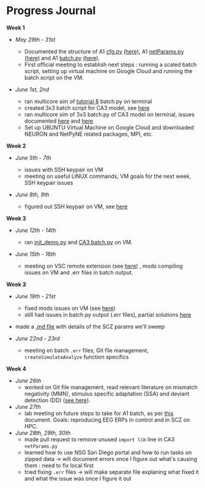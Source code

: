 
# Progress Journal 


**Week 1** 

- *May 29th - 31st*
  - Documented the structure of A1 [cfg.py](https://github.com/NathanKlineInstitute/Macaque_auditory_thalamocortical_model_data/blob/main/model/cfg.py) [(here)](https://github.com/ireneee22/GSoC-23/blob/main/GSoC_documentation/A1%20'cfg.py'%20description.md), A1 [netParams.py](https://github.com/NathanKlineInstitute/Macaque_auditory_thalamocortical_model_data/blob/main/model/netParams.py) [(here)](https://github.com/ireneee22/GSoC-23/blob/main/GSoC_documentation/A1%20'netParams.py'%20description.md) 
and A1 [batch.py](https://github.com/NathanKlineInstitute/Macaque_auditory_thalamocortical_model_data/blob/main/model/batch.py) [(here)](https://github.com/ireneee22/GSoC-23/blob/main/GSoC_documentation/A1%20'batch.py'%20description.md).
  - First official meeting to establish next steps : running a scaled batch script, setting up virtual machine on Google Cloud and running the batch script on the VM.

- *June 1st, 2nd*
	 - ran multicore sim of [tutorial 8](http://www.netpyne.org/tutorial.html#tutorial-8-running-batch-simulations) batch.py on terminal 
   - created 3x3 batch script for CA3 model, see [here](https://github.com/ireneee22/GSoC-23/blob/main/CA3batch.py)
   - ran multicore sim of 3x3 batch.py of CA3 model on terminal, issues documented [here](https://github.com/ireneee22/GSoC-23/blob/main/GSoC_documentation/multicore%20simulation%20errors.md) and [here](https://github.com/ireneee22/GSoC-23/blob/main/GSoC_documentation/batch%20simulation%20errors.md)
   - Set up UBUNTU Virtual Machine on Google Cloud and downloaded NEURON and NetPyNE related packages, MPI, etc. 

**Week 2**

- *June 5th - 7th*
  - issues with SSH keypair on VM   
  - meeting on useful LINUX commands, VM goals for the next week, SSH keypair issues

- *June 8th, 9th*
	- figured out SSH keypair on VM, see [here](https://github.com/ireneee22/GSoC-23/blob/main/GSoC_documentation/Issues%20generating%20SSH%20keypair%20for%20Google%20Cloud%20VM.md)


**Week 3**

- *June 12th - 14th*
  - ran [init_demo.py](https://github.com/NathanKlineInstitute/Macaque_auditory_thalamocortical_model_data/blob/main/model/init_demo.py) and [CA3 batch.py](https://github.com/ireneee22/GSoC-23/blob/main/CA3batch.py) on VM.

- *June 15th - 16th*
  - meeting on VSC remote extension (see [here](https://github.com/ireneee22/GSoC-23/blob/main/GSoC_documentation/Issues%20generating%20SSH%20keypair%20for%20Google%20Cloud%20VM.md)) , mods compiling issues on VM and .err files in batch output.

 
**Week 3**

 - *June 19th - 21st*
   - fixed mods issues on VM (see [here](https://github.com/ireneee22/GSoC-23/blob/main/GSoC_documentation/multicore%20simulation%20errors.md))
   - still had issues in batch.py output (.err files), partial solutions [here](https://github.com/ireneee22/GSoC-23/blob/main/GSoC_documentation/batch%20simulation%20errors.md)
  - made a [.md file](https://github.com/ireneee22/GSoC-23/blob/main/GSoC_documentation/SCZparameters.md) with details of the SCZ params we'll sweep

 - *June 22nd - 23rd*
   - meeting on batch `.err` files, Git file management, `createSimulateAnalyze`  function specifics

**Week 4**

 - *June 26th*
   - worked on Git file management, read relevant literature on mismatch negativity (MMN), stimulus specific adaptation (SSA) and deviant detection (DD) ([see here](https://docs.google.com/document/d/14AhPRCchy3o4aSPvPBy1iNlrdFQQm5be9c9O2lXk7a4/edit)).
 - *June 27th*
   - lab meeting on future steps to take for A1 batch, as per [this](https://docs.google.com/document/d/14AhPRCchy3o4aSPvPBy1iNlrdFQQm5be9c9O2lXk7a4/edit) document. Goals: reproducing EEG ERPs in control and in SCZ on HPC. 
 - *June 28th, 29th, 30th*
   - made pull request to remove unused `import lib` line in CA3 `netParams.py`
   - learned how to use NSG San Diego portal and how to run tasks on zipped data -> will document errors once I figure out what's causing them : need to fix local first 
   - tried fixing `.err` files -> will make separate file explaning what fixed it and what the issue was once I figure it out







